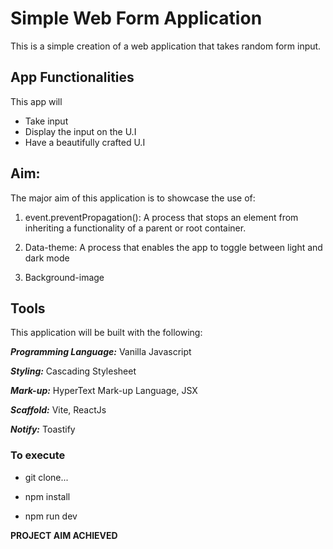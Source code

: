 # Simple Web Form Application

<article>This is a simple creation of a web application that takes random form input.</article>

## App Functionalities

This app will

- Take input
- Display the input on the U.I
- Have a beautifully crafted U.I

## Aim:

The major aim of this application is to showcase the use of:

1. event.preventPropagation(): A process that stops an element from inheriting a functionality of a parent or root container.

2. Data-theme: A process that enables the app to toggle between light and dark mode

3. Background-image

## Tools

This application will be built with the following:

**_Programming Language:_** Vanilla Javascript

**_Styling:_** Cascading Stylesheet

**_Mark-up:_** HyperText Mark-up Language, JSX

**_Scaffold:_** Vite, ReactJs

**_Notify:_** Toastify

<!-- ## Duration: 2hrs -->

### To execute

- git clone...

- npm install

- npm run dev

**PROJECT AIM ACHIEVED**

